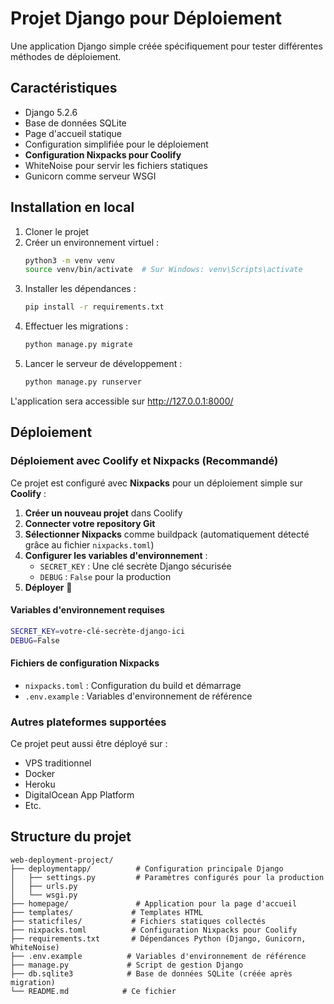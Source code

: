 # Projet Django pour Déploiement

Une application Django simple créée spécifiquement pour tester différentes méthodes de déploiement.

## Caractéristiques

- Django 5.2.6
- Base de données SQLite
- Page d'accueil statique
- Configuration simplifiée pour le déploiement
- **Configuration Nixpacks pour Coolify**
- WhiteNoise pour servir les fichiers statiques
- Gunicorn comme serveur WSGI

## Installation en local

1. Cloner le projet
2. Créer un environnement virtuel :
   ```bash
   python3 -m venv venv
   source venv/bin/activate  # Sur Windows: venv\Scripts\activate
   ```
3. Installer les dépendances :
   ```bash
   pip install -r requirements.txt
   ```
4. Effectuer les migrations :
   ```bash
   python manage.py migrate
   ```
5. Lancer le serveur de développement :
   ```bash
   python manage.py runserver
   ```

L'application sera accessible sur http://127.0.0.1:8000/

## Déploiement

### Déploiement avec Coolify et Nixpacks (Recommandé)

Ce projet est configuré avec **Nixpacks** pour un déploiement simple sur **Coolify** :

1. **Créer un nouveau projet** dans Coolify
2. **Connecter votre repository Git**
3. **Sélectionner Nixpacks** comme buildpack (automatiquement détecté grâce au fichier `nixpacks.toml`)
4. **Configurer les variables d'environnement** :
   - `SECRET_KEY` : Une clé secrète Django sécurisée
   - `DEBUG` : `False` pour la production
5. **Déployer** 🚀

#### Variables d'environnement requises

```bash
SECRET_KEY=votre-clé-secrète-django-ici
DEBUG=False
```

#### Fichiers de configuration Nixpacks

- `nixpacks.toml` : Configuration du build et démarrage
- `.env.example` : Variables d'environnement de référence

### Autres plateformes supportées

Ce projet peut aussi être déployé sur :

- VPS traditionnel
- Docker
- Heroku
- DigitalOcean App Platform
- Etc.

## Structure du projet

```
web-deployment-project/
├── deploymentapp/          # Configuration principale Django
│   ├── settings.py         # Paramètres configurés pour la production
│   ├── urls.py
│   └── wsgi.py
├── homepage/               # Application pour la page d'accueil
├── templates/             # Templates HTML
├── staticfiles/           # Fichiers statiques collectés
├── nixpacks.toml          # Configuration Nixpacks pour Coolify
├── requirements.txt       # Dépendances Python (Django, Gunicorn, WhiteNoise)
├── .env.example          # Variables d'environnement de référence
├── manage.py             # Script de gestion Django
├── db.sqlite3            # Base de données SQLite (créée après migration)
└── README.md            # Ce fichier
```
